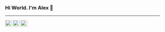 ### Hi World. I'm Alex 👋

<hr />

<a href="mailto:alexmix3000@gmail.com">
  <img align="left" alt="Alex's email" width="22px" src="https://cdn.jsdelivr.net/npm/simple-icons@3.6.1/icons/gmail.svg" />
</a>
<a href="https://www.linkedin.com/in/alexander-mykolaichuk/">
  <img align="left" alt="Alex's Linkdein" width="22px" src="https://cdn.jsdelivr.net/npm/simple-icons@v3/icons/linkedin.svg" />
</a>
<a href="https://github.com/roya3000">
  <img align="left" alt="Alex's Github" width="22px" src="https://cdn.jsdelivr.net/npm/simple-icons@v3/icons/github.svg" />
</a>

<br/>

<!--
**roya3000/roya3000** is a ✨ _special_ ✨ repository because its `README.md` (this file) appears on your GitHub profile.

Here are some ideas to get you started:

- 🔭 I’m currently working on ...
- 🌱 I’m currently learning ...
- 👯 I’m looking to collaborate on ...
- 🤔 I’m looking for help with ...
- 💬 Ask me about ...
- 📫 How to reach me: ...
- 😄 Pronouns: ...
- ⚡ Fun fact: ...
-->

